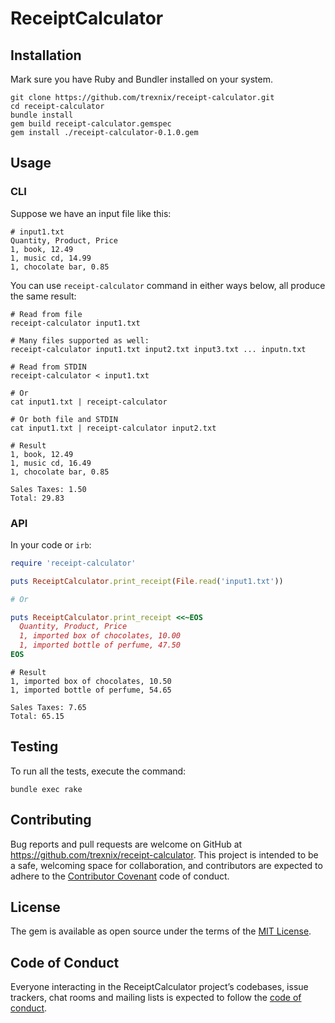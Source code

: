 # ReceiptCalculator

## Installation

Mark sure you have Ruby and Bundler installed on your system.

```
git clone https://github.com/trexnix/receipt-calculator.git
cd receipt-calculator
bundle install
gem build receipt-calculator.gemspec
gem install ./receipt-calculator-0.1.0.gem
```

## Usage

### CLI

Suppose we have an input file like this:

```
# input1.txt
Quantity, Product, Price
1, book, 12.49
1, music cd, 14.99
1, chocolate bar, 0.85
```

You can use `receipt-calculator` command in either ways below, all produce the same result:
```
# Read from file
receipt-calculator input1.txt

# Many files supported as well:
receipt-calculator input1.txt input2.txt input3.txt ... inputn.txt

# Read from STDIN
receipt-calculator < input1.txt

# Or
cat input1.txt | receipt-calculator

# Or both file and STDIN
cat input1.txt | receipt-calculator input2.txt
```

```
# Result
1, book, 12.49
1, music cd, 16.49
1, chocolate bar, 0.85

Sales Taxes: 1.50
Total: 29.83
```

### API

In your code or `irb`:
```ruby
require 'receipt-calculator'

puts ReceiptCalculator.print_receipt(File.read('input1.txt'))

# Or

puts ReceiptCalculator.print_receipt <<~EOS
  Quantity, Product, Price
  1, imported box of chocolates, 10.00
  1, imported bottle of perfume, 47.50
EOS
```

```
# Result
1, imported box of chocolates, 10.50
1, imported bottle of perfume, 54.65

Sales Taxes: 7.65
Total: 65.15
```

## Testing

To run all the tests, execute the command:

```
bundle exec rake
```

## Contributing

Bug reports and pull requests are welcome on GitHub at https://github.com/trexnix/receipt-calculator. This project is intended to be a safe, welcoming space for collaboration, and contributors are expected to adhere to the [Contributor Covenant](http://contributor-covenant.org) code of conduct.

## License

The gem is available as open source under the terms of the [MIT License](https://opensource.org/licenses/MIT).

## Code of Conduct

Everyone interacting in the ReceiptCalculator project’s codebases, issue trackers, chat rooms and mailing lists is expected to follow the [code of conduct](https://github.com/[USERNAME]/receipt_calculator/blob/master/CODE_OF_CONDUCT.md).
